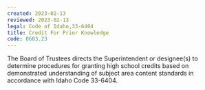 ```yaml
---
created: 2023-02-13
reviewed: 2023-02-13
legal: Code of Idaho,33-6404
title: Credit For Prior Knowledge
code: 0603.23
---
```



The Board of Trustees directs the Superintendent or designee(s) to determine procedures for granting high school credits based on demonstrated understanding of subject area content standards in accordance with Idaho Code 33-6404.


